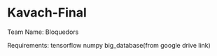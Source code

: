 # Kavach-Final
Team Name: Bloquedors


Requirements:
tensorflow
numpy
big_database(from google drive link)
